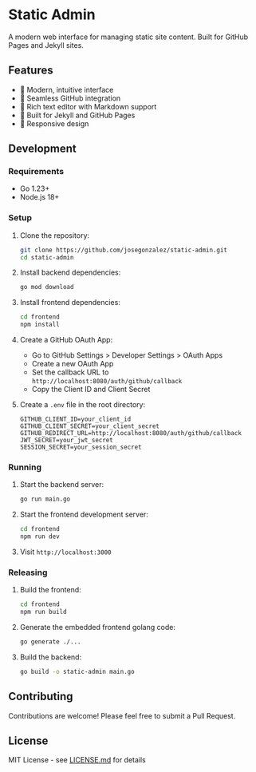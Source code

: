 # Static Admin

A modern web interface for managing static site content. Built for GitHub Pages and Jekyll sites.

## Features

- 🎨 Modern, intuitive interface
- 🔄 Seamless GitHub integration
- 📝 Rich text editor with Markdown support
- 🎯 Built for Jekyll and GitHub Pages
- 📱 Responsive design

## Development

### Requirements

- Go 1.23+
- Node.js 18+

### Setup

1. Clone the repository:

   ```bash
   git clone https://github.com/josegonzalez/static-admin.git
   cd static-admin
   ```

2. Install backend dependencies:

   ```bash
   go mod download
   ```

3. Install frontend dependencies:

   ```bash
   cd frontend
   npm install
   ```

4. Create a GitHub OAuth App:
   - Go to GitHub Settings > Developer Settings > OAuth Apps
   - Create a new OAuth App
   - Set the callback URL to `http://localhost:8080/auth/github/callback`
   - Copy the Client ID and Client Secret

5. Create a `.env` file in the root directory:

   ```env
   GITHUB_CLIENT_ID=your_client_id
   GITHUB_CLIENT_SECRET=your_client_secret
   GITHUB_REDIRECT_URL=http://localhost:8080/auth/github/callback
   JWT_SECRET=your_jwt_secret
   SESSION_SECRET=your_session_secret
   ```

### Running

1. Start the backend server:

   ```bash
   go run main.go
   ```

2. Start the frontend development server:

   ```bash
   cd frontend
   npm run dev
   ```

3. Visit `http://localhost:3000`

### Releasing

1. Build the frontend:

   ```bash
   cd frontend
   npm run build
   ```

2. Generate the embedded frontend golang code:

   ```bash
   go generate ./...
   ```

3. Build the backend:

   ```bash
   go build -o static-admin main.go
   ```

## Contributing

Contributions are welcome! Please feel free to submit a Pull Request.

## License

MIT License - see [LICENSE.md](LICENSE.md) for details
